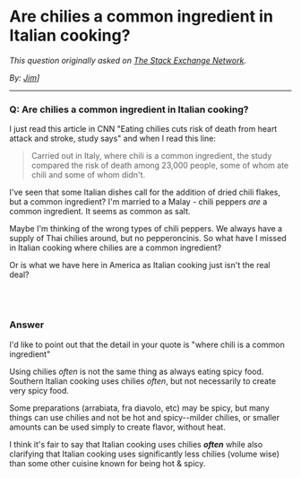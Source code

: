 # Are chilies a common ingredient in Italian cooking?

_This question originally asked on [The Stack Exchange Network](https://dba.stackexchange.com/q/104193)._

_By: [Jim](https://dba.stackexchange.com/u/80074)]_
<br><hr>
### Q: Are chilies a common ingredient in Italian cooking?
<p>I just read this article in CNN "Eating chilies cuts risk of death from heart attack and stroke, study says" and when I read this line:</p>

<blockquote>
  <p>Carried out in Italy, where chili is a common ingredient, the study
  compared the risk of death among 23,000 people, some of whom ate chili
  and some of whom didn't.</p>
</blockquote>

<p>I've seen that some Italian dishes call for the addition of dried chili flakes, but a common ingredient? I'm married to a Malay - chili peppers <em>are</em> a common ingredient. It seems as common as salt.</p>

<p>Maybe I'm thinking of the wrong types of chili peppers. We always have a supply of Thai chilies around, but no pepperoncinis.
So what have I missed in Italian cooking where chilies are a common ingredient?</p>

<p>Or is what we have here in America as Italian cooking just isn't the real deal?</p>

<br><br>
### Answer 
<p>I'd like to point out that the detail in your quote is "where chili is a common ingredient" </p>

<p>Using chilies <em>often</em> is not the same thing as always eating spicy food. Southern Italian cooking uses chilies <em>often</em>, but not necessarily to create very spicy food. </p>

<p>Some preparations (arrabiata, fra diavolo, etc) may be spicy, but many things can use chilies and not be hot and spicy--milder chilies, or smaller amounts can be used simply to create flavor, without heat. </p>

<p>I think it's fair to say that Italian cooking uses chilies <strong><em>often</em></strong> while also clarifying that Italian cooking uses significantly less chilies (volume wise) than some other cuisine known for being hot &amp; spicy.</p>

